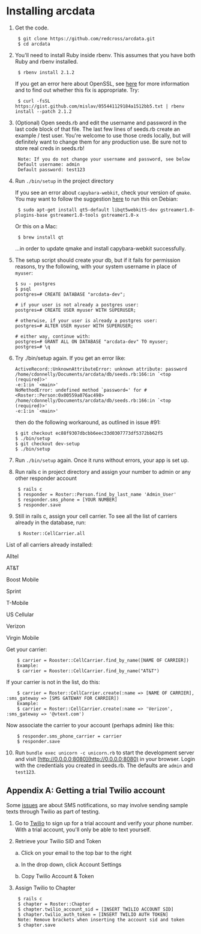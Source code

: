 # Installing arcdata

1. Get the code.

        $ git clone https://github.com/redcross/arcdata.git
        $ cd arcdata

2. You'll need to install Ruby inside rbenv.  This assumes that you have
   both Ruby and rbenv installed.

        $ rbenv install 2.1.2

   If you get an error here about OpenSSL, see
   [here](https://github.com/rbenv/ruby-build/issues/834) for more
   information and to find out whether this fix is appropriate.  Try:

        $ curl -fsSL https://gist.github.com/mislav/055441129184a1512bb5.txt | rbenv install --patch 2.1.2

3. (Optional) Open seeds.rb and edit the username and password in the last code
   block of that file.  The last few lines of seeds.rb create an example
   / test user.  You're welcome to use those creds locally, but will
   definitely want to change them for any production use.  Be sure not
   to store real creds in seeds.rb!

        Note: If you do not change your username and password, see below
        Default username: admin
        Default password: test123

4. Run `./bin/setup` in the project directory

   If you see an error about `capybara-webkit`, check your version of
   `qmake`.  You may want to follow the suggestion
   [here](https://github.com/thoughtbot/capybara-webkit/wiki/Installing-Qt-and-compiling-capybara-webkit)
   to run this on Debian:

        $ sudo apt-get install qt5-default libqt5webkit5-dev gstreamer1.0-plugins-base gstreamer1.0-tools gstreamer1.0-x

   Or this on a Mac:

        $ brew install qt

   ...in order to update qmake and install capybara-webkit
   successfully.


5. The setup script should create your db, but if it fails for
   permission reasons, try the following, with your system username in
   place of `myuser`:

   ```
   $ su - postgres  
   $ psql  
   postgres=# CREATE DATABASE "arcdata-dev";

   # if your user is not already a postgres user:
   postgres=# CREATE USER myuser WITH SUPERUSER;
   
   # otherwise, if your user is already a postgres user:
   postgres=# ALTER USER myuser WITH SUPERUSER;

   # either way, continue with:
   postgres=# GRANT ALL ON DATABASE "arcdata-dev" TO myuser;  
   postgres=# \q  
   ```
6. Try ./bin/setup again.  If you get an error like:

    ```
    ActiveRecord::UnknownAttributeError: unknown attribute: password
    /home/cdonnelly/Documents/arcdata/db/seeds.rb:166:in `<top (required)>'
    -e:1:in `<main>'
    NoMethodError: undefined method `password=' for #<Roster::Person:0x00559a076ac498>
    /home/cdonnelly/Documents/arcdata/db/seeds.rb:166:in `<top (required)>'
    -e:1:in `<main>'
    ```

    then do the following workaround, as outlined in issue #91:

    ```
    $ git checkout ec88f9307dbcbb6eec33d0307773df5372bb62f5
    $ ./bin/setup
    $ git checkout dev-setup
    $ ./bin/setup
    ```
    
7. Run `./bin/setup` again.  Once it runs without errors, your app is set up.

8. Run rails c in project directory and assign your number to admin or any other responder account

        $ rails c
        $ responder = Roster::Person.find_by_last_name 'Admin_User'
        $ responder.sms_phone = [YOUR NUMBER]
        $ responder.save

9. Still in rails c, assign your cell carrier.
        To see all the list of carriers already in the database, run:
        
        $ Roster::CellCarrier.all
   
  List of all carriers already installed:
  
  Alltel

  AT&T
        
  Boost Mobile
        
  Sprint
        
  T-Mobile
        
  US Cellular
        
  Verizon
        
  Virgin Mobile
        

  
  Get your carrier:
        
        $ carrier = Rooster::CellCarrier.find_by_name([NAME OF CARRIER])
        Example:
        $ carrier = Rooster::CellCarrier.find_by_name("AT&T")

  If your carrier is not in the list, do this:
        
        $ carrier = Roster::CellCarrier.create(:name => [NAME OF CARRIER], :sms_gateway => [SMS GATEWAY FOR CARRIER])
        Example:
        $ carrier = Roster::CellCarrier.create(:name => 'Verizon', :sms_gateway => '@vtext.com')

  Now associate the carrier to  your account (perhaps admin) like this:
        
        $ responder.sms_phone_carrier = carrier
        $ responder.save

10. Run `bundle exec unicorn -c unicorn.rb` to start the development
   server and visit [http://0.0.0.0:8080](http://0.0.0.0:8080) in your
   browser.  Login with the credentials you created in seeds.rb.  The
   defaults are `admin` and `test123`.



## Appendix A: Getting a trial Twilio account

Some
[issues](https://github.com/redcross/arcdata/issues?utf8=%E2%9C%93&q=is%3Aissue+is%3Aopen+sms)
are about SMS notifications, so may involve sending sample texts through
Twilio as part of testing.

1. Go to [Twilio](https://www.twilio.com/try-twilio) to sign up for a trial
account and verify your phone number.  With a trial account, you'll only
be able to text yourself.

2. Retrieve your Twilio SID and Token

   a. Click on your email to the top bar to the right

   a. In the drop down, click Account Settings
   
   b. Copy Twilio Account & Token 

3. Assign Twilio to Chapter 
        
        $ rails c
        $ chapter = Roster::Chapter
        $ chapter.twilio_account_sid = [INSERT TWILIO ACCOUNT SID]
        $ chapter.twilio_auth_token = [INSERT TWILIO AUTH TOKEN]
        Note: Remove brackets when inserting the account sid and token
        $ chapter.save
